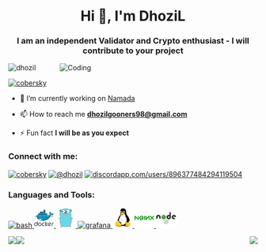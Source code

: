 <h1 align="center">Hi 👋, I'm DhoziL</h1>
<h3 align="center">I am an independent Validator and Crypto enthusiast - I will contribute to your project</h3>

<img align="right" alt="Coding" width="400" src="https://cdn.dribbble.com/users/3163039/screenshots/14754552/media/e97add2bcb049c9c41334b00e366da3a.gif">

<p align="left"> <img src="https://komarev.com/ghpvc/?username=dhozil&label=Profile%20views&color=0e75b6&style=flat" alt="dhozil" /> </p>

<p align="left"> <a href="https://twitter.com/cobersky" target="blank"><img src="https://img.shields.io/twitter/follow/cobersky?logo=twitter&style=for-the-badge" alt="cobersky" /></a> </p>

- 🔭 I’m currently working on [Namada](https://twitter.com/namada)

- 📫 How to reach me **dhozilgooners98@gmail.com**

- ⚡ Fun fact **I will be as you expect**


<h3 align="left">Connect with me:</h3>
<p align="left">
<a href="https://twitter.com/cobersky" target="blank"><img align="center" src="https://raw.githubusercontent.com/rahuldkjain/github-profile-readme-generator/master/src/images/icons/Social/twitter.svg" alt="cobersky" height="30" width="40" /></a>
<a href="https://medium.com/@dhozil" target="blank"><img align="center" src="https://raw.githubusercontent.com/rahuldkjain/github-profile-readme-generator/master/src/images/icons/Social/medium.svg" alt="@dhozil" height="30" width="40" /></a>
<a href="https://discord.gg/discordapp.com/users/896377484294119504" target="blank"><img align="center" src="https://raw.githubusercontent.com/rahuldkjain/github-profile-readme-generator/master/src/images/icons/Social/discord.svg" alt="discordapp.com/users/896377484294119504" height="30" width="40" /></a>
</p>

<h3 align="left">Languages and Tools:</h3>
<p align="left"> <a href="https://www.gnu.org/software/bash/" target="_blank" rel="noreferrer"> <img src="https://www.vectorlogo.zone/logos/gnu_bash/gnu_bash-icon.svg" alt="bash" width="40" height="40"/> </a> <a href="https://www.docker.com/" target="_blank" rel="noreferrer"> <img src="https://raw.githubusercontent.com/devicons/devicon/master/icons/docker/docker-original-wordmark.svg" alt="docker" width="40" height="40"/> </a> <a href="https://golang.org" target="_blank" rel="noreferrer"> <img src="https://raw.githubusercontent.com/devicons/devicon/master/icons/go/go-original.svg" alt="go" width="40" height="40"/> </a> <a href="https://grafana.com" target="_blank" rel="noreferrer"> <img src="https://www.vectorlogo.zone/logos/grafana/grafana-icon.svg" alt="grafana" width="40" height="40"/> </a> <a href="https://www.linux.org/" target="_blank" rel="noreferrer"> <img src="https://raw.githubusercontent.com/devicons/devicon/master/icons/linux/linux-original.svg" alt="linux" width="40" height="40"/> </a> <a href="https://www.nginx.com" target="_blank" rel="noreferrer"> <img src="https://raw.githubusercontent.com/devicons/devicon/master/icons/nginx/nginx-original.svg" alt="nginx" width="40" height="40"/> </a> <a href="https://nodejs.org" target="_blank" rel="noreferrer"> <img src="https://raw.githubusercontent.com/devicons/devicon/master/icons/nodejs/nodejs-original-wordmark.svg" alt="nodejs" width="40" height="40"/> </a> </p>

<p><img align="left" src="http://github-profile-summary-cards.vercel.app/api/cards/repos-per-language?username=dhozil&theme=jolly" /></p>

<p><img align="right" src="http://github-profile-summary-cards.vercel.app/api/cards/stats?username=dhozil&theme=jolly" /></p>

![](http://github-profile-summary-cards.vercel.app/api/cards/profile-details?username=dhozil&theme=jolly)
